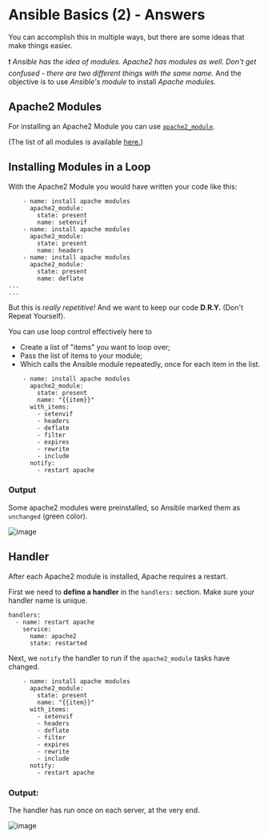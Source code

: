 # Ansible Basics (2) - Answers

You can accomplish this in multiple ways, but there are some ideas that make things easier.

:exclamation: *Ansible has the idea of modules. Apache2 has modules as well.
Don't get confused - there are two different things with the same name.*
And the objective is to use *Ansible's module* to install *Apache modules.*

## Apache2 Modules

For installing an Apache2 Module you can use [`apache2_module`](http://docs.ansible.com/ansible/latest/apache2_module_module.html).

(The list of all modules is available [here.](http://docs.ansible.com/ansible/modules.html))

## Installing Modules in a Loop

With the Apache2 Module you would have written your code like this:

```
    - name: install apache modules
      apache2_module:
        state: present
        name: setenvif
    - name: install apache modules
      apache2_module:
        state: present
        name: headers
    - name: install apache modules
      apache2_module:
        state: present
        name: deflate
...
...
```

But this is _really repetitive!_ And we want to keep our code **D.R.Y.** (Don't Repeat Yourself).

You can use loop control effectively here to
* Create a list of "items" you want to loop over;
* Pass the list of items to your module;
* Which calls the Ansible module repeatedly, once for each item in the list.

```
    - name: install apache modules
      apache2_module:
        state: present
        name: "{{item}}"
      with_items:
        - setenvif
        - headers
        - deflate
        - filter
        - expires
        - rewrite
        - include
      notify:
        - restart apache
```

### Output

Some apache2 modules were preinstalled, so Ansible marked them as `unchanged` (green color).

![image](https://user-images.githubusercontent.com/13379978/30575848-343b4012-9d21-11e7-8400-b600cd9493cc.png)


## Handler

After each Apache2 module is installed, Apache requires a restart.

First we need to **define a handler** in the `handlers:` section. Make sure your handler name is unique.

```
handlers:
  - name: restart apache
    service:
      name: apache2
      state: restarted
```

Next, we `notify` the handler to run if the `apache2_module` tasks have changed.

```
    - name: install apache modules
      apache2_module:
        state: present
        name: "{{item}}"
      with_items:
        - setenvif
        - headers
        - deflate
        - filter
        - expires
        - rewrite
        - include
      notify:
        - restart apache
```

### Output:

The handler has run once on each server, at the very end.

![image](https://user-images.githubusercontent.com/13379978/30576072-d7557424-9d22-11e7-9140-a931bae507f2.png)
